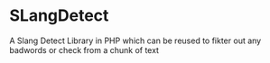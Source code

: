 # SLangDetect
A Slang Detect Library in PHP which can be reused to fikter out any badwords or check from a chunk of text
